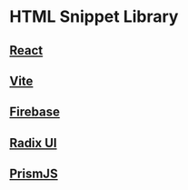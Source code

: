 # HTML Snippet Library

## [React](https://react.dev)

## [Vite](https://vitejs.dev)

## [Firebase](https://firebase.google.com)

## [Radix UI](https://www.radix-ui.com)

## [PrismJS](https://prismjs.com)
